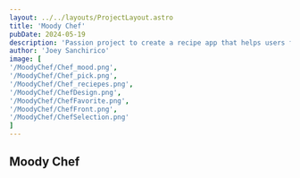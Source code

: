 ```yaml
--- 
layout: ../../layouts/ProjectLayout.astro
title: 'Moody Chef'
pubDate: 2024-05-19
description: 'Passion project to create a recipe app that helps users find recipes based on their mood.'
author: 'Joey Sanchirico'
image: [
'/MoodyChef/Chef_mood.png',
'/MoodyChef/Chef_pick.png',
'/MoodyChef/Chef_reciepes.png',
'/MoodyChef/ChefDesign.png',
'/MoodyChef/ChefFavorite.png',
'/MoodyChef/ChefFront.png',
'/MoodyChef/ChefSelection.png'
]
---
```


## Moody Chef